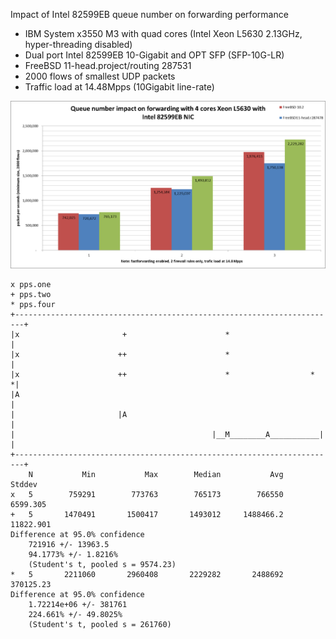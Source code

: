 Impact of Intel 82599EB queue number on forwarding performance
  - IBM System x3550 M3 with quad cores (Intel Xeon L5630 2.13GHz, hyper-threading disabled)
  - Dual port Intel 82599EB 10-Gigabit and OPT SFP (SFP-10G-LR)
  - FreeBSD 11-head.project/routing 287531
  - 2000 flows of smallest UDP packets
  - Traffic load at 14.48Mpps (10Gigabit line-rate)

![Impact of Intel 82599EB queue number on forwarding performance on FreeBSD 11-melifaro.r287478](graph.png)


```
x pps.one
+ pps.two
* pps.four
+------------------------------------------------------------------------+
|x                       +                      *                        |
|x                      ++                      *                        |
|x                      ++                      *                  *    *|
|A                                                                       |
|                       |A                                               |
|                                            |__M________A___________|   |
+------------------------------------------------------------------------+
    N           Min           Max        Median           Avg        Stddev
x   5        759291        773763        765173        766550      6599.305
+   5       1470491       1500417       1493012     1488466.2     11822.901
Difference at 95.0% confidence
	721916 +/- 13963.5
	94.1773% +/- 1.8216%
	(Student's t, pooled s = 9574.23)
*   5       2211060       2960408       2229282       2488692     370125.23
Difference at 95.0% confidence
	1.72214e+06 +/- 381761
	224.661% +/- 49.8025%
	(Student's t, pooled s = 261760)
```
